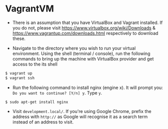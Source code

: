 # VagrantVM

- There is an assumption that you have VirtualBox and Vagrant installed. If you do not, please visit https://www.virtualbox.org/wiki/Downloads & https://www.vagrantup.com/downloads.html respectively to download these.

- Navigate to the directory where you wish to run your virtual environment. Using the shell (terminal / console), run the following commands to bring up the machine with VirtualBox provider and get access to the its shell
```sh
$ vagrant up
$ vagrant ssh
```
- Run the following command to install nginx (engine x). It will prompt you: `Do you want to continue? [Y/n] y`. Type `y`.
```
$ sudo apt-get install nginx
```
- Visit `development.local/`. If you're using Google Chrome, prefix the address with `http://` as Google will recognise it as a search term instead of an address to visit.
